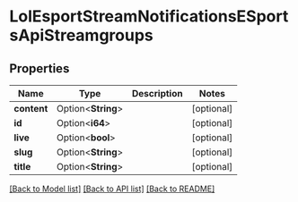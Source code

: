 # LolEsportStreamNotificationsESportsApiStreamgroups

## Properties

Name | Type | Description | Notes
------------ | ------------- | ------------- | -------------
**content** | Option<**String**> |  | [optional]
**id** | Option<**i64**> |  | [optional]
**live** | Option<**bool**> |  | [optional]
**slug** | Option<**String**> |  | [optional]
**title** | Option<**String**> |  | [optional]

[[Back to Model list]](../README.md#documentation-for-models) [[Back to API list]](../README.md#documentation-for-api-endpoints) [[Back to README]](../README.md)


